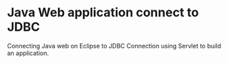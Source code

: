 # Java Web application connect to JDBC 
Connecting Java web on Eclipse to JDBC Connection using Servlet to build an application.
